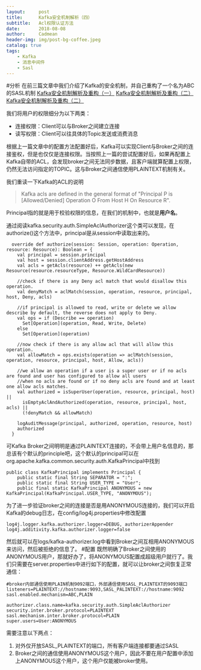 ```yaml
---
layout:     post
title:      Kafka安全机制解析（四）
subtitle:   Acl权限认证方法
date:       2018-08-08
author:     Cadmean
header-img: img/post-bg-coffee.jpeg
catalog: true
tags:
    - Kafka
    - 消息中间件
    - Sasl
---
```

#分析
在前三篇文章中我们介绍了Kafka的安全机制，并自己重构了一个名为ABC的SASL机制
[Kafka安全机制解析及重构（一）](https://www.jianshu.com/p/3a15a8a481c6)
[Kafka安全机制解析及重构（二）](https://www.jianshu.com/p/ec8954ec7185)
[Kafka安全机制解析及重构（二）](https://www.jianshu.com/p/34bdd3735bfb)

我们将用户的权限细分为以下两类：
- 连接权限：Client可以与Broker之间建立连接
- 读写权限：Client可以往具体的Topic发送或消费消息

根据上一篇文章中的配置方法配置好后，Kafka可以实现Client与Broker之间的连接鉴权，但是也仅仅是连接权限。当按照上一篇的尝试配置好后，如果再配置上Kafka自带的ACL，会发现broker之间无法同步数据，且客户端就算配置上权限，仍然无法访问指定的TOPIC。这与Broker之间通信使用PLAINTEXT机制有关。

我们重读一下Kafka的ACL的说明
> Kafka acls are defined in the general format of "Principal P is [Allowed/Denied] Operation O From Host H On Resource R". 

Principal指的就是用于校验权限的信息，在我们的机制中，也就是**用户名**。

通过阅读kafka.security.auth.SimpleAclAuthorizer这个类可以发现，在authorize()这个方法中，principal是从session中读取出来的。
```
  override def authorize(session: Session, operation: Operation, resource: Resource): Boolean = {
    val principal = session.principal
    val host = session.clientAddress.getHostAddress
    val acls = getAcls(resource) ++ getAcls(new Resource(resource.resourceType, Resource.WildCardResource))

    //check if there is any Deny acl match that would disallow this operation.
    val denyMatch = aclMatch(session, operation, resource, principal, host, Deny, acls)

    //if principal is allowed to read, write or delete we allow describe by default, the reverse does not apply to Deny.
    val ops = if (Describe == operation)
      Set[Operation](operation, Read, Write, Delete)
    else
      Set[Operation](operation)

    //now check if there is any allow acl that will allow this operation.
    val allowMatch = ops.exists(operation => aclMatch(session, operation, resource, principal, host, Allow, acls))

    //we allow an operation if a user is a super user or if no acls are found and user has configured to allow all users
    //when no acls are found or if no deny acls are found and at least one allow acls matches.
    val authorized = isSuperUser(operation, resource, principal, host) ||
      isEmptyAclAndAuthorized(operation, resource, principal, host, acls) ||
      (!denyMatch && allowMatch)

    logAuditMessage(principal, authorized, operation, resource, host)
    authorized
  }
```

可Kafka Broker之间明明是通过PLAINTEXT连接的，不会带上用户名信息的，那总该有个默认的principle吧，这个默认的principal可以在org.apache.kafka.common.security.auth.KafkaPrincipal中找到
```
public class KafkaPrincipal implements Principal {
    public static final String SEPARATOR = ":";
    public static final String USER_TYPE = "User";
    public final static KafkaPrincipal ANONYMOUS = new KafkaPrincipal(KafkaPrincipal.USER_TYPE, "ANONYMOUS");
```
为了进一步验证broker之间的连接是否是用ANONYMOUS连接的，我们可以开启Kafka的debug日志，在config/log4j.properties中修改配置
```
log4j.logger.kafka.authorizer.logger=DEBUG, authorizerAppender
log4j.additivity.kafka.authorizer.logger=false
```
然后就可以在logs/kafka-authorizer.log中看到Broker之间互相用ANONYMOUS来访问，然后被拒绝的信息了。
#配置
既然明确了Broker之间使用的ANONYMOUS用户，那就好办了，将ANONYMOUS配置成超级用户就行了。我们只需要在server.properties中进行如下的配置，就可以让broker之间恢复正常通信：
```
#broker内部通信使用PLAIN机制9092端口，外部通信使用SASL_PLAINTEXT的9093端口
listeners=PLAINTEXT://hostname:9093,SASL_PALINTEXT://hostname:9092
sasl.enabled.mechanism=ABC,PLAIN

authorizer.class.name=kafka.security.auth.SimpleAclAuthorizer
security.inter.broker.protocol=PLAINTEXT
sasl.mechanism.inter.broker.protocol=PLAIN
super.users=User:ANONYMOUS
```
需要注意以下两点：
1. 对外仅开放SASL_PLAINTEXT的端口，所有客户端连接都要通过SASL
2. Broker之间的通信使用ANONYMOUS这个用户，因此不要在用户配置中添加上ANONYMOUS这个用户，这个用户仅能被broker使用。